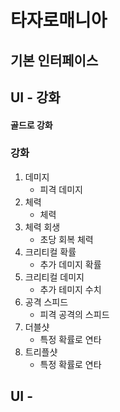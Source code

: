 # 타자로매니아
## 기본 인터페이스


## UI - 강화
#### 골드로 강화 
### 강화
1) 데미지
    - 피격 데미지
2) 체력
    - 체력
3) 체력 회생
    - 초당 회복 체력
4) 크리티컬 확률
    - 추가 데미지 확률
5) 크리티컬 데미지
    - 추가 테미지 수치
6) 공격 스피드
    - 피격 공격의 스피드
7) 더블샷
    - 특정 확률로 연타
8) 트리플샷
    - 특정 확률로 연타

## UI - 
